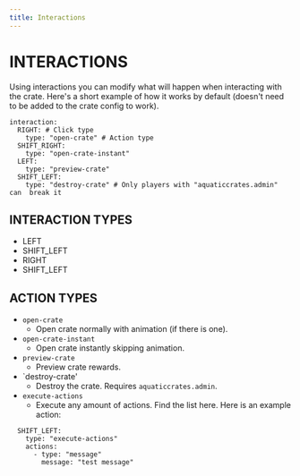 ```yaml
---
title: Interactions
---
```



# INTERACTIONS

Using interactions you can modify what will happen when interacting with the crate. Here's a short example of how it works by default (doesn't need to be added to the crate config to work).

```
interaction:
  RIGHT: # Click type
    type: "open-crate" # Action type
  SHIFT_RIGHT:
    type: "open-crate-instant"
  LEFT:
    type: "preview-crate"
  SHIFT_LEFT:
    type: "destroy-crate" # Only players with "aquaticcrates.admin" can  break it
```

## INTERACTION TYPES

- LEFT
- SHIFT_LEFT
- RIGHT
- SHIFT_LEFT

## ACTION TYPES

- `open-crate`
    - Open crate normally with animation (if there is one).
- `open-crate-instant`
    - Open crate instantly skipping animation.
- `preview-crate`
    - Preview crate rewards.
- `destroy-crate'
    - Destroy the crate. Requires `aquaticcrates.admin`.
- `execute-actions`
    - Execute any amount of actions. Find the list here. Here is an example action:

```
  SHIFT_LEFT:
    type: "execute-actions"
    actions:
      - type: "message"
        message: "test message"
```